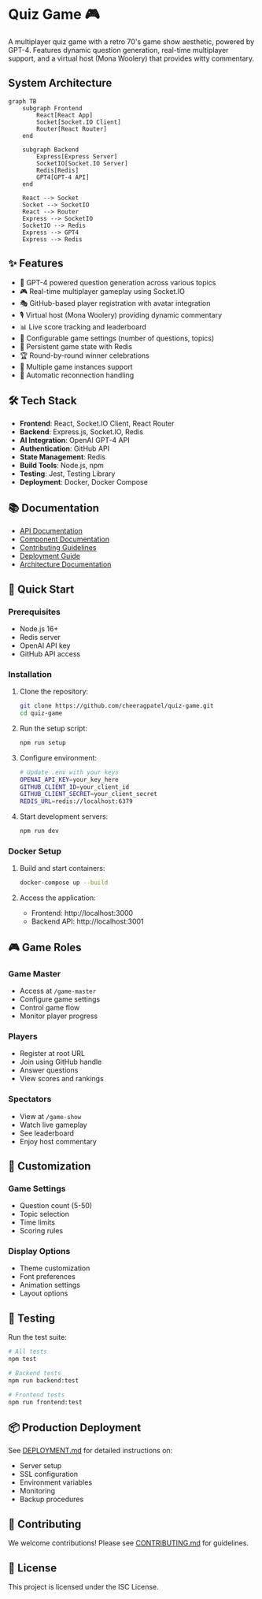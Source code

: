# Quiz Game 🎮

A multiplayer quiz game with a retro 70's game show aesthetic, powered by GPT-4. Features dynamic question generation, real-time multiplayer support, and a virtual host (Mona Woolery) that provides witty commentary.

## System Architecture

```mermaid
graph TB
    subgraph Frontend
        React[React App]
        Socket[Socket.IO Client]
        Router[React Router]
    end
    
    subgraph Backend
        Express[Express Server]
        SocketIO[Socket.IO Server]
        Redis[Redis]
        GPT4[GPT-4 API]
    end
    
    React --> Socket
    Socket --> SocketIO
    React --> Router
    Express --> SocketIO
    SocketIO --> Redis
    Express --> GPT4
    Express --> Redis
```

## ✨ Features

- 🤖 GPT-4 powered question generation across various topics
- 🎮 Real-time multiplayer gameplay using Socket.IO
- 🎭 GitHub-based player registration with avatar integration
- 🎙️ Virtual host (Mona Woolery) providing dynamic commentary
- 📊 Live score tracking and leaderboard
- 🎯 Configurable game settings (number of questions, topics)
- 💾 Persistent game state with Redis
- 🏆 Round-by-round winner celebrations
- 🎪 Multiple game instances support
- 🔄 Automatic reconnection handling

## 🛠️ Tech Stack

- **Frontend**: React, Socket.IO Client, React Router
- **Backend**: Express.js, Socket.IO, Redis
- **AI Integration**: OpenAI GPT-4 API
- **Authentication**: GitHub API
- **State Management**: Redis
- **Build Tools**: Node.js, npm
- **Testing**: Jest, Testing Library
- **Deployment**: Docker, Docker Compose

## 📚 Documentation

- [API Documentation](backend/API.md)
- [Component Documentation](frontend/COMPONENTS.md)
- [Contributing Guidelines](CONTRIBUTING.md)
- [Deployment Guide](DEPLOYMENT.md)
- [Architecture Documentation](ARCHITECTURE.md)

## 🚀 Quick Start

### Prerequisites

- Node.js 16+
- Redis server
- OpenAI API key
- GitHub API access

### Installation

1. Clone the repository:
   ```bash
   git clone https://github.com/cheeragpatel/quiz-game.git
   cd quiz-game
   ```

2. Run the setup script:
   ```bash
   npm run setup
   ```

3. Configure environment:
   ```bash
   # Update .env with your keys
   OPENAI_API_KEY=your_key_here
   GITHUB_CLIENT_ID=your_client_id
   GITHUB_CLIENT_SECRET=your_client_secret
   REDIS_URL=redis://localhost:6379
   ```

4. Start development servers:
   ```bash
   npm run dev
   ```

### Docker Setup

1. Build and start containers:
   ```bash
   docker-compose up --build
   ```

2. Access the application:
   - Frontend: http://localhost:3000
   - Backend API: http://localhost:3001

## 🎮 Game Roles

### Game Master
- Access at `/game-master`
- Configure game settings
- Control game flow
- Monitor player progress

### Players
- Register at root URL
- Join using GitHub handle
- Answer questions
- View scores and rankings

### Spectators
- View at `/game-show`
- Watch live gameplay
- See leaderboard
- Enjoy host commentary

## 🎨 Customization

### Game Settings
- Question count (5-50)
- Topic selection
- Time limits
- Scoring rules

### Display Options
- Theme customization
- Font preferences
- Animation settings
- Layout options

## 🧪 Testing

Run the test suite:
```bash
# All tests
npm test

# Backend tests
npm run backend:test

# Frontend tests
npm run frontend:test
```

## 📦 Production Deployment

See [DEPLOYMENT.md](DEPLOYMENT.md) for detailed instructions on:
- Server setup
- SSL configuration
- Environment variables
- Monitoring
- Backup procedures

## 🤝 Contributing

We welcome contributions! Please see [CONTRIBUTING.md](CONTRIBUTING.md) for guidelines.

## 📄 License

This project is licensed under the ISC License.

